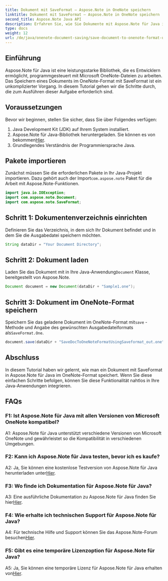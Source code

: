 ```yaml
---
title: Dokument mit SaveFormat – Aspose.Note in OneNote speichern
linktitle: Dokument mit SaveFormat – Aspose.Note in OneNote speichern
second_title: Aspose.Note Java API
description: Erfahren Sie, wie Sie Dokumente mit Aspose.Note für Java im OneNote-Format speichern. Befolgen Sie diese Schritt-für-Schritt-Anleitung für eine nahtlose Integration in Ihre Java-Anwendungen.
type: docs
weight: 12
url: /de/java/onenote-document-saving/save-document-to-onenote-format-using-saveformat/
---
```

## Einführung

Aspose.Note für Java ist eine leistungsstarke Bibliothek, die es Entwicklern ermöglicht, programmgesteuert mit Microsoft OneNote-Dateien zu arbeiten. Das Speichern eines Dokuments im OneNote-Format mit SaveFormat ist ein unkomplizierter Vorgang. In diesem Tutorial gehen wir die Schritte durch, die zum Ausführen dieser Aufgabe erforderlich sind.

## Voraussetzungen

Bevor wir beginnen, stellen Sie sicher, dass Sie über Folgendes verfügen:

1. Java Development Kit (JDK) auf Ihrem System installiert.
2.  Aspose.Note für Java-Bibliothek heruntergeladen. Sie können es von bekommen[Hier](https://releases.aspose.com/note/java/).
3. Grundlegendes Verständnis der Programmiersprache Java.

## Pakete importieren

 Zunächst müssen Sie die erforderlichen Pakete in Ihr Java-Projekt importieren. Dazu gehört auch der Import`com.aspose.note` Paket für die Arbeit mit Aspose.Note-Funktionen.

```java
import java.io.IOException;
import com.aspose.note.Document;
import com.aspose.note.SaveFormat;
```

## Schritt 1: Dokumentenverzeichnis einrichten

Definieren Sie das Verzeichnis, in dem sich Ihr Dokument befindet und in dem Sie die Ausgabedatei speichern möchten.

```java
String dataDir = "Your Document Directory";
```

## Schritt 2: Dokument laden

 Laden Sie das Dokument mit in Ihre Java-Anwendung`Document` Klasse, bereitgestellt von Aspose.Note.

```java
Document document = new Document(dataDir + "Sample1.one");
```

## Schritt 3: Dokument im OneNote-Format speichern

Speichern Sie das geladene Dokument im OneNote-Format mit`save` -Methode und Angabe des gewünschten Ausgabedateiformats als`SaveFormat.One`.

```java
document.save(dataDir + "SaveDocToOneNoteFormatUsingSaveformat_out.one", SaveFormat.One);
```

## Abschluss

In diesem Tutorial haben wir gelernt, wie man ein Dokument mit SaveFormat in Aspose.Note für Java im OneNote-Format speichert. Wenn Sie diese einfachen Schritte befolgen, können Sie diese Funktionalität nahtlos in Ihre Java-Anwendungen integrieren.

## FAQs

### F1: Ist Aspose.Note für Java mit allen Versionen von Microsoft OneNote kompatibel?

A1: Aspose.Note für Java unterstützt verschiedene Versionen von Microsoft OneNote und gewährleistet so die Kompatibilität in verschiedenen Umgebungen.

### F2: Kann ich Aspose.Note für Java testen, bevor ich es kaufe?

 A2: Ja, Sie können eine kostenlose Testversion von Aspose.Note für Java herunterladen unter[Hier](https://releases.aspose.com/).

### F3: Wo finde ich Dokumentation für Aspose.Note für Java?

 A3: Eine ausführliche Dokumentation zu Aspose.Note für Java finden Sie hier[Hier](https://reference.aspose.com/note/java/).

### F4: Wie erhalte ich technischen Support für Aspose.Note für Java?

 A4: Für technische Hilfe und Support können Sie das Aspose.Note-Forum besuchen[Hier](https://forum.aspose.com/c/note/28).

### F5: Gibt es eine temporäre Lizenzoption für Aspose.Note für Java?

 A5: Ja, Sie können eine temporäre Lizenz für Aspose.Note für Java erhalten von[Hier](https://purchase.aspose.com/temporary-license/).